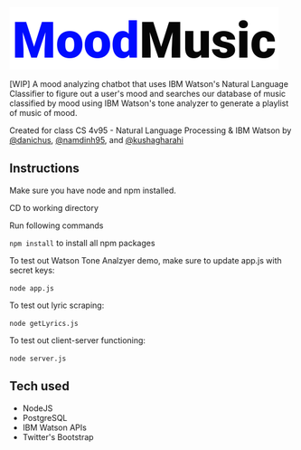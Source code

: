 ![MoodMusic Logo](https://github.com/kushagharahi/MoodMusic/blob/master/public/img/logo.png)

[WIP] A mood analyzing chatbot that uses IBM Watson's Natural Language Classifier to figure out a user's mood and searches our database of music classified by mood using IBM Watson's tone analyzer to generate a playlist of music of mood.

Created for class CS 4v95 - Natural Language Processing & IBM Watson by [@danichus](https://github.com/danichus), [@namdinh95](https://github.com/namdinh95), and [@kushagharahi](https://github.com/kushagharahi)

## Instructions
Make sure you have node and npm installed.

CD to working directory

Run following commands

```npm install``` to install all npm packages

To test out Watson Tone Analzyer demo, make sure to update app.js with secret keys:

```node app.js```

To test out lyric scraping:

```node getLyrics.js```

To test out client-server functioning:

`node server.js`

## Tech used
* NodeJS
* PostgreSQL 
* IBM Watson APIs
* Twitter's Bootstrap
